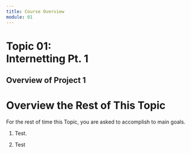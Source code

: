 ```yaml
---
title: Course Overview
module: 01
---
```


# Topic 01: <br /> Internetting Pt. 1

## Overview of Project 1

# Overview the Rest of This Topic
For the rest of time this Topic, you are asked to accomplish to main goals.

1. Test.

2. Test
